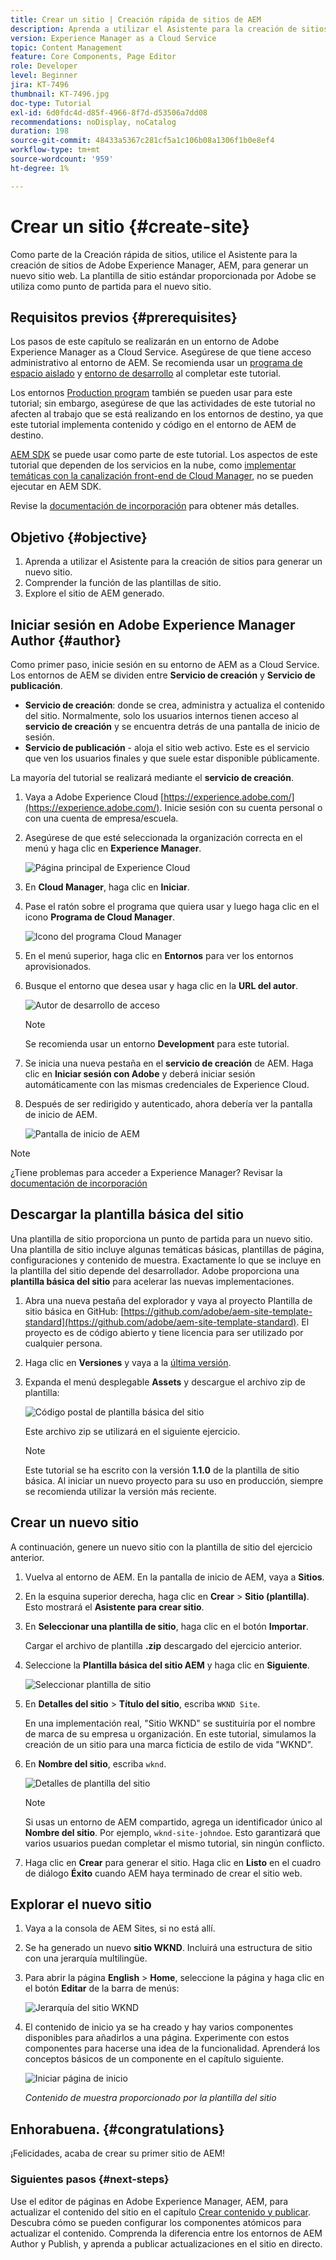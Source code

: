 ```yaml
---
title: Crear un sitio | Creación rápida de sitios de AEM
description: Aprenda a utilizar el Asistente para la creación de sitios para generar un nuevo sitio web. La plantilla de sitio estándar proporcionada por Adobe es un punto de partida para el nuevo sitio.
version: Experience Manager as a Cloud Service
topic: Content Management
feature: Core Components, Page Editor
role: Developer
level: Beginner
jira: KT-7496
thumbnail: KT-7496.jpg
doc-type: Tutorial
exl-id: 6d0fdc4d-d85f-4966-8f7d-d53506a7dd08
recommendations: noDisplay, noCatalog
duration: 198
source-git-commit: 48433a5367c281cf5a1c106b08a1306f1b0e8ef4
workflow-type: tm+mt
source-wordcount: '959'
ht-degree: 1%

---
```


# Crear un sitio {#create-site}

Como parte de la Creación rápida de sitios, utilice el Asistente para la creación de sitios de Adobe Experience Manager, AEM, para generar un nuevo sitio web. La plantilla de sitio estándar proporcionada por Adobe se utiliza como punto de partida para el nuevo sitio.

## Requisitos previos {#prerequisites}

Los pasos de este capítulo se realizarán en un entorno de Adobe Experience Manager as a Cloud Service. Asegúrese de que tiene acceso administrativo al entorno de AEM. Se recomienda usar un [programa de espacio aislado](https://experienceleague.adobe.com/docs/experience-manager-cloud-service/onboarding/getting-access/sandbox-programs/introduction-sandbox-programs.html?lang=es) y [entorno de desarrollo](https://experienceleague.adobe.com/docs/experience-manager-cloud-service/implementing/using-cloud-manager/manage-environments.html?lang=es) al completar este tutorial.

Los entornos [Production program](https://experienceleague.adobe.com/docs/experience-manager-cloud-service/content/implementing/using-cloud-manager/programs/introduction-production-programs.html?lang=es) también se pueden usar para este tutorial; sin embargo, asegúrese de que las actividades de este tutorial no afecten al trabajo que se está realizando en los entornos de destino, ya que este tutorial implementa contenido y código en el entorno de AEM de destino.

[AEM SDK](https://experienceleague.adobe.com/docs/experience-manager-learn/cloud-service/local-development-environment-set-up/aem-runtime.html?lang=es) se puede usar como parte de este tutorial. Los aspectos de este tutorial que dependen de los servicios en la nube, como [implementar temáticas con la canalización front-end de Cloud Manager](https://experienceleague.adobe.com/docs/experience-manager-learn/getting-started-wknd-tutorial-develop/site-template/theming.html?lang=es), no se pueden ejecutar en AEM SDK.

Revise la [documentación de incorporación](https://experienceleague.adobe.com/docs/experience-manager-cloud-service/onboarding/home.html?lang=es) para obtener más detalles.

## Objetivo {#objective}

1. Aprenda a utilizar el Asistente para la creación de sitios para generar un nuevo sitio.
1. Comprender la función de las plantillas de sitio.
1. Explore el sitio de AEM generado.

## Iniciar sesión en Adobe Experience Manager Author {#author}

Como primer paso, inicie sesión en su entorno de AEM as a Cloud Service. Los entornos de AEM se dividen entre **Servicio de creación** y **Servicio de publicación**.

* **Servicio de creación**: donde se crea, administra y actualiza el contenido del sitio. Normalmente, solo los usuarios internos tienen acceso al **servicio de creación** y se encuentra detrás de una pantalla de inicio de sesión.
* **Servicio de publicación** - aloja el sitio web activo. Este es el servicio que ven los usuarios finales y que suele estar disponible públicamente.

La mayoría del tutorial se realizará mediante el **servicio de creación**.

1. Vaya a Adobe Experience Cloud [https://experience.adobe.com/](https://experience.adobe.com/). Inicie sesión con su cuenta personal o con una cuenta de empresa/escuela.
1. Asegúrese de que esté seleccionada la organización correcta en el menú y haga clic en **Experience Manager**.

   ![Página principal de Experience Cloud](assets/create-site/experience-cloud-home-screen.png)

1. En **Cloud Manager**, haga clic en **Iniciar**.
1. Pase el ratón sobre el programa que quiera usar y luego haga clic en el icono **Programa de Cloud Manager**.

   ![Icono del programa Cloud Manager](assets/create-site/cloud-manager-program-icon.png)

1. En el menú superior, haga clic en **Entornos** para ver los entornos aprovisionados.

1. Busque el entorno que desea usar y haga clic en la **URL del autor**.

   ![Autor de desarrollo de acceso](assets/create-site/access-dev-environment.png)

   >[!NOTE]
   >
   >Se recomienda usar un entorno **Development** para este tutorial.

1. Se inicia una nueva pestaña en el **servicio de creación** de AEM. Haga clic en **Iniciar sesión con Adobe** y deberá iniciar sesión automáticamente con las mismas credenciales de Experience Cloud.

1. Después de ser redirigido y autenticado, ahora debería ver la pantalla de inicio de AEM.

   ![Pantalla de inicio de AEM](assets/create-site/aem-start-screen.png)

>[!NOTE]
>
> ¿Tiene problemas para acceder a Experience Manager? Revisar la [documentación de incorporación](https://experienceleague.adobe.com/docs/experience-manager-cloud-service/onboarding/home.html?lang=es)

## Descargar la plantilla básica del sitio

Una plantilla de sitio proporciona un punto de partida para un nuevo sitio. Una plantilla de sitio incluye algunas temáticas básicas, plantillas de página, configuraciones y contenido de muestra. Exactamente lo que se incluye en la plantilla del sitio depende del desarrollador. Adobe proporciona una **plantilla básica del sitio** para acelerar las nuevas implementaciones.

1. Abra una nueva pestaña del explorador y vaya al proyecto Plantilla de sitio básica en GitHub: [https://github.com/adobe/aem-site-template-standard](https://github.com/adobe/aem-site-template-standard). El proyecto es de código abierto y tiene licencia para ser utilizado por cualquier persona.
1. Haga clic en **Versiones** y vaya a la [última versión](https://github.com/adobe/aem-site-template-standard/releases/latest).
1. Expanda el menú desplegable **Assets** y descargue el archivo zip de plantilla:

   ![Código postal de plantilla básica del sitio](assets/create-site/template-basic-zip-file.png)

   Este archivo zip se utilizará en el siguiente ejercicio.

   >[!NOTE]
   >
   > Este tutorial se ha escrito con la versión **1.1.0** de la plantilla de sitio básica. Al iniciar un nuevo proyecto para su uso en producción, siempre se recomienda utilizar la versión más reciente.

## Crear un nuevo sitio

A continuación, genere un nuevo sitio con la plantilla de sitio del ejercicio anterior.

1. Vuelva al entorno de AEM. En la pantalla de inicio de AEM, vaya a **Sitios**.
1. En la esquina superior derecha, haga clic en **Crear** > **Sitio (plantilla)**. Esto mostrará el **Asistente para crear sitio**.
1. En **Seleccionar una plantilla de sitio**, haga clic en el botón **Importar**.

   Cargar el archivo de plantilla **.zip** descargado del ejercicio anterior.

1. Seleccione la **Plantilla básica del sitio AEM** y haga clic en **Siguiente**.

   ![Seleccionar plantilla de sitio](assets/create-site/select-site-template.png)

1. En **Detalles del sitio** > **Título del sitio**, escriba `WKND Site`.

   En una implementación real, &quot;Sitio WKND&quot; se sustituiría por el nombre de marca de su empresa u organización. En este tutorial, simulamos la creación de un sitio para una marca ficticia de estilo de vida &quot;WKND&quot;.

1. En **Nombre del sitio**, escriba `wknd`.

   ![Detalles de plantilla del sitio](assets/create-site/site-template-details.png)

   >[!NOTE]
   >
   > Si usas un entorno de AEM compartido, agrega un identificador único al **Nombre del sitio**. Por ejemplo, `wknd-site-johndoe`. Esto garantizará que varios usuarios puedan completar el mismo tutorial, sin ningún conflicto.

1. Haga clic en **Crear** para generar el sitio. Haga clic en **Listo** en el cuadro de diálogo **Éxito** cuando AEM haya terminado de crear el sitio web.

## Explorar el nuevo sitio

1. Vaya a la consola de AEM Sites, si no está allí.
1. Se ha generado un nuevo **sitio WKND**. Incluirá una estructura de sitio con una jerarquía multilingüe.
1. Para abrir la página **English** > **Home**, seleccione la página y haga clic en el botón **Editar** de la barra de menús:

   ![Jerarquía del sitio WKND](assets/create-site/wknd-site-starter-hierarchy.png)

1. El contenido de inicio ya se ha creado y hay varios componentes disponibles para añadirlos a una página. Experimente con estos componentes para hacerse una idea de la funcionalidad. Aprenderá los conceptos básicos de un componente en el capítulo siguiente.

   ![Iniciar página de inicio](assets/create-site/start-home-page.png)

   *Contenido de muestra proporcionado por la plantilla del sitio*

## Enhorabuena. {#congratulations}

¡Felicidades, acaba de crear su primer sitio de AEM!

### Siguientes pasos {#next-steps}

Use el editor de páginas en Adobe Experience Manager, AEM, para actualizar el contenido del sitio en el capítulo [Crear contenido y publicar](author-content-publish.md). Descubra cómo se pueden configurar los componentes atómicos para actualizar el contenido. Comprenda la diferencia entre los entornos de AEM Author y Publish, y aprenda a publicar actualizaciones en el sitio en directo.
